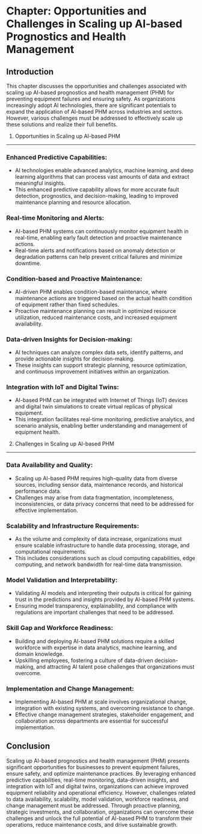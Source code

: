 Chapter: Opportunities and Challenges in Scaling up AI-based Prognostics and Health Management
==============================================================================================

Introduction
------------

This chapter discusses the opportunities and challenges associated with scaling up AI-based prognostics and health management (PHM) for preventing equipment failures and ensuring safety. As organizations increasingly adopt AI technologies, there are significant potentials to expand the application of AI-based PHM across industries and sectors. However, various challenges must be addressed to effectively scale up these solutions and realize their full benefits.

1. Opportunities in Scaling up AI-based PHM
-------------------------------------------

### Enhanced Predictive Capabilities:

* AI technologies enable advanced analytics, machine learning, and deep learning algorithms that can process vast amounts of data and extract meaningful insights.
* This enhanced predictive capability allows for more accurate fault detection, prognostics, and decision-making, leading to improved maintenance planning and resource allocation.

### Real-time Monitoring and Alerts:

* AI-based PHM systems can continuously monitor equipment health in real-time, enabling early fault detection and proactive maintenance actions.
* Real-time alerts and notifications based on anomaly detection or degradation patterns can help prevent critical failures and minimize downtime.

### Condition-based and Proactive Maintenance:

* AI-driven PHM enables condition-based maintenance, where maintenance actions are triggered based on the actual health condition of equipment rather than fixed schedules.
* Proactive maintenance planning can result in optimized resource utilization, reduced maintenance costs, and increased equipment availability.

### Data-driven Insights for Decision-making:

* AI techniques can analyze complex data sets, identify patterns, and provide actionable insights for decision-making.
* These insights can support strategic planning, resource optimization, and continuous improvement initiatives within an organization.

### Integration with IoT and Digital Twins:

* AI-based PHM can be integrated with Internet of Things (IoT) devices and digital twin simulations to create virtual replicas of physical equipment.
* This integration facilitates real-time monitoring, predictive analytics, and scenario analysis, enabling better understanding and management of equipment health.

2. Challenges in Scaling up AI-based PHM
----------------------------------------

### Data Availability and Quality:

* Scaling up AI-based PHM requires high-quality data from diverse sources, including sensor data, maintenance records, and historical performance data.
* Challenges may arise from data fragmentation, incompleteness, inconsistencies, or data privacy concerns that need to be addressed for effective implementation.

### Scalability and Infrastructure Requirements:

* As the volume and complexity of data increase, organizations must ensure scalable infrastructure to handle data processing, storage, and computational requirements.
* This includes considerations such as cloud computing capabilities, edge computing, and network bandwidth for real-time data transmission.

### Model Validation and Interpretability:

* Validating AI models and interpreting their outputs is critical for gaining trust in the predictions and insights provided by AI-based PHM systems.
* Ensuring model transparency, explainability, and compliance with regulations are important challenges that need to be addressed.

### Skill Gap and Workforce Readiness:

* Building and deploying AI-based PHM solutions require a skilled workforce with expertise in data analytics, machine learning, and domain knowledge.
* Upskilling employees, fostering a culture of data-driven decision-making, and attracting AI talent pose challenges that organizations must overcome.

### Implementation and Change Management:

* Implementing AI-based PHM at scale involves organizational change, integration with existing systems, and overcoming resistance to change.
* Effective change management strategies, stakeholder engagement, and collaboration across departments are essential for successful implementation.

Conclusion
----------

Scaling up AI-based prognostics and health management (PHM) presents significant opportunities for businesses to prevent equipment failures, ensure safety, and optimize maintenance practices. By leveraging enhanced predictive capabilities, real-time monitoring, data-driven insights, and integration with IoT and digital twins, organizations can achieve improved equipment reliability and operational efficiency. However, challenges related to data availability, scalability, model validation, workforce readiness, and change management must be addressed. Through proactive planning, strategic investments, and collaboration, organizations can overcome these challenges and unlock the full potential of AI-based PHM to transform their operations, reduce maintenance costs, and drive sustainable growth.
